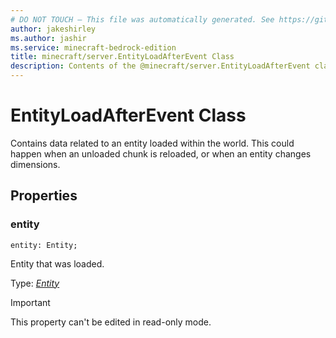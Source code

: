 ```yaml
---
# DO NOT TOUCH — This file was automatically generated. See https://github.com/mojang/minecraftapidocsgenerator to modify descriptions, examples, etc.
author: jakeshirley
ms.author: jashir
ms.service: minecraft-bedrock-edition
title: minecraft/server.EntityLoadAfterEvent Class
description: Contents of the @minecraft/server.EntityLoadAfterEvent class.
---
```

# EntityLoadAfterEvent Class

Contains data related to an entity loaded within the world. This could happen when an unloaded chunk is reloaded, or when an entity changes dimensions.

## Properties

### **entity**
`entity: Entity;`

Entity that was loaded.

Type: [*Entity*](Entity.md)
  
> [!IMPORTANT]
> This property can't be edited in read-only mode.
